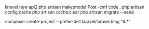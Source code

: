 laravel new api2
php artisan make:model Post -cmf
code .
php artisan config:cache
php artisan cache:clear
php artisan migrate --seed


composer create-project --prefer-dist laravel/laravel blog "6.*"
